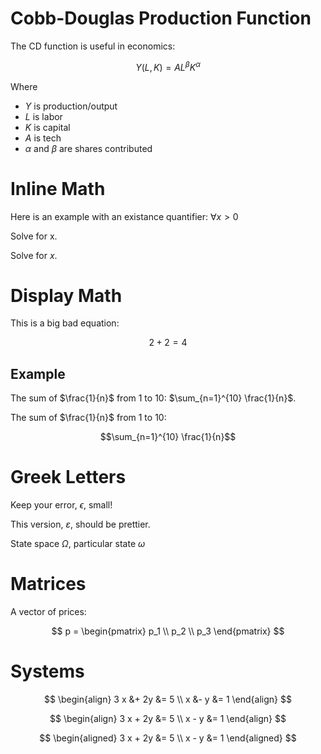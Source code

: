 # Cobb-Douglas Production Function

The CD function is useful in economics: 

$$Y(L,K) = A L^\beta K^\alpha$$

Where
- $Y$ is production/output
- $L$ is labor
- $K$ is capital
- $A$ is tech
- $\alpha$ and $\beta$ are shares contributed



# Inline Math

Here is an example with an existance quantifier: $\forall x > 0$

Solve for x. 

Solve for $x$.

# Display Math

This is a big bad equation:   

$$2 + 2 = 4 $$

## Example

The sum of $\frac{1}{n}$ from 1 to 10: $\sum_{n=1}^{10} \frac{1}{n}$.

The sum of $\frac{1}{n}$ from 1 to 10: 

$$\sum_{n=1}^{10} \frac{1}{n}$$

# Greek Letters

Keep your error, $\epsilon$, small!

This version, $\varepsilon$, should be prettier.

State space $\Omega$, particular state $\omega$

# Matrices

A vector of prices:

$$
p = \begin{pmatrix}
p_1 \\
p_2 \\
p_3
\end{pmatrix}
$$

# Systems

$$
\begin{align}
3 x &+ 2y &= 5 \\
x &- y &= 1
\end{align}
$$

$$
\begin{align}
3 x + 2y &= 5 \\
x - y &= 1
\end{align}
$$

$$
\begin{aligned}
3 x + 2y &= 5 \\
x - y &= 1
\end{aligned}
$$
